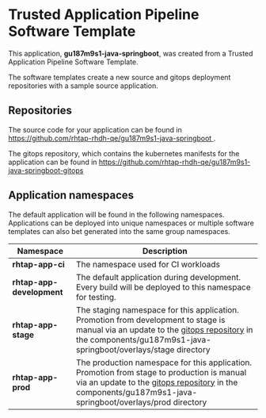 # Trusted Application Pipeline Software Template

This application, **gu187m9s1-java-springboot**, was created from a Trusted Application Pipeline Software Template.

The software templates create a new source and gitops deployment repositories with a sample source application. 

## Repositories

The source code for your application can be found in [https://github.com/rhtap-rhdh-qe/gu187m9s1-java-springboot ](https://github.com/rhtap-rhdh-qe/gu187m9s1-java-springboot ).
 
The gitops repository, which contains the kubernetes manifests for the application can be found in 
[https://github.com/rhtap-rhdh-qe/gu187m9s1-java-springboot-gitops ](https://github.com/rhtap-rhdh-qe/gu187m9s1-java-springboot-gitops ) 

## Application namespaces 

The default application will be found in the following namespaces. Applications can be deployed into unique namespaces or multiple software templates can also bet generated into the same group namespaces.  

|  Namespace   |  Description   |  
| -------- | -------- |
| **rhtap-app-ci** | The namespace used for CI workloads |
| **rhtap-app-development** | The default application during development. Every build will be deployed to this namespace for testing. |
| **rhtap-app-stage** | The staging namespace for this application. Promotion from development to stage is manual via an update to the [gitops repository](https://github.com/rhtap-rhdh-qe/gu187m9s1-java-springboot-gitops ) in the components/gu187m9s1-java-springboot/overlays/stage directory |
| **rhtap-app-prod** | The production namespace for this application. Promotion from stage to production is manual via an update to the [gitops repository](https://github.com/rhtap-rhdh-qe/gu187m9s1-java-springboot-gitops ) in the components/gu187m9s1-java-springboot/overlays/prod directory |